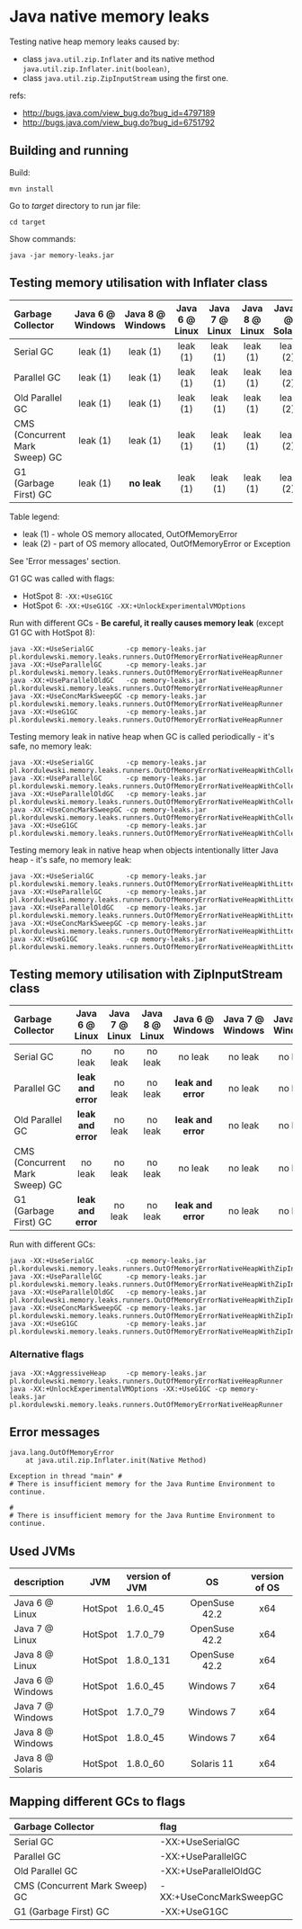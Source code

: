 # Java native memory leaks

Testing native heap memory leaks caused by:
* class ```java.util.zip.Inflater``` and its native method ```java.util.zip.Inflater.init(boolean)```,
* class ```java.util.zip.ZipInputStream``` using the first one.

refs:
* http://bugs.java.com/view_bug.do?bug_id=4797189
* http://bugs.java.com/view_bug.do?bug_id=6751792


## Building and running
Build:
```
mvn install
```

Go to _target_ directory to run jar file:
```
cd target
```

Show commands:
```
java -jar memory-leaks.jar
```


## Testing memory utilisation with Inflater class
| Garbage Collector              | Java 6 @ Windows | Java 8 @ Windows | Java 6 @ Linux | Java 7 @ Linux | Java 8 @ Linux | Java 8 @ Solaris |
|:-------------------------------|:----------------:|:----------------:|:--------------:|:--------------:|:--------------:|:----------------:|
| Serial GC                      |     leak (1)     |     leak (1)     |    leak (1)    |    leak (1)    |    leak (1)    |     leak (2)     |
| Parallel GC                    |     leak (1)     |     leak (1)     |    leak (1)    |    leak (1)    |    leak (1)    |     leak (2)     |
| Old Parallel GC                |     leak (1)     |     leak (1)     |    leak (1)    |    leak (1)    |    leak (1)    |     leak (2)     |
| CMS (Concurrent Mark Sweep) GC |     leak (1)     |     leak (1)     |    leak (1)    |    leak (1)    |    leak (1)    |     leak (2)     |
| G1 (Garbage First) GC          |     leak (1)     |   **no leak**    |    leak (1)    |    leak (1)    |    leak (1)    |     leak (2)     |

Table legend:
* leak (1) - whole OS memory allocated, OutOfMemoryError
* leak (2) - part of OS memory allocated, OutOfMemoryError or Exception

See 'Error messages' section.

G1 GC was called with flags:
* HotSpot 8: ```-XX:+UseG1GC```
* HotSpot 6:   ```-XX:+UseG1GC -XX:+UnlockExperimentalVMOptions```


Run with different GCs - **Be careful, it really causes memory leak** (except G1 GC with HotSpot 8):
```
java -XX:+UseSerialGC        -cp memory-leaks.jar pl.kordulewski.memory.leaks.runners.OutOfMemoryErrorNativeHeapRunner
java -XX:+UseParallelGC      -cp memory-leaks.jar pl.kordulewski.memory.leaks.runners.OutOfMemoryErrorNativeHeapRunner
java -XX:+UseParallelOldGC   -cp memory-leaks.jar pl.kordulewski.memory.leaks.runners.OutOfMemoryErrorNativeHeapRunner
java -XX:+UseConcMarkSweepGC -cp memory-leaks.jar pl.kordulewski.memory.leaks.runners.OutOfMemoryErrorNativeHeapRunner
java -XX:+UseG1GC            -cp memory-leaks.jar pl.kordulewski.memory.leaks.runners.OutOfMemoryErrorNativeHeapRunner
```

Testing memory leak in native heap when GC is called periodically - it's safe, no memory leak:
```
java -XX:+UseSerialGC        -cp memory-leaks.jar pl.kordulewski.memory.leaks.runners.OutOfMemoryErrorNativeHeapWithCollectingRunner
java -XX:+UseParallelGC      -cp memory-leaks.jar pl.kordulewski.memory.leaks.runners.OutOfMemoryErrorNativeHeapWithCollectingRunner
java -XX:+UseParallelOldGC   -cp memory-leaks.jar pl.kordulewski.memory.leaks.runners.OutOfMemoryErrorNativeHeapWithCollectingRunner
java -XX:+UseConcMarkSweepGC -cp memory-leaks.jar pl.kordulewski.memory.leaks.runners.OutOfMemoryErrorNativeHeapWithCollectingRunner
java -XX:+UseG1GC            -cp memory-leaks.jar pl.kordulewski.memory.leaks.runners.OutOfMemoryErrorNativeHeapWithCollectingRunner
```

Testing memory leak in native heap when objects intentionally litter Java heap - it's safe, no memory leak:
```
java -XX:+UseSerialGC        -cp memory-leaks.jar pl.kordulewski.memory.leaks.runners.OutOfMemoryErrorNativeHeapWithLitteringRunner
java -XX:+UseParallelGC      -cp memory-leaks.jar pl.kordulewski.memory.leaks.runners.OutOfMemoryErrorNativeHeapWithLitteringRunner
java -XX:+UseParallelOldGC   -cp memory-leaks.jar pl.kordulewski.memory.leaks.runners.OutOfMemoryErrorNativeHeapWithLitteringRunner
java -XX:+UseConcMarkSweepGC -cp memory-leaks.jar pl.kordulewski.memory.leaks.runners.OutOfMemoryErrorNativeHeapWithLitteringRunner
java -XX:+UseG1GC            -cp memory-leaks.jar pl.kordulewski.memory.leaks.runners.OutOfMemoryErrorNativeHeapWithLitteringRunner
```


## Testing memory utilisation with ZipInputStream class
| Garbage Collector              |  Java 6 @ Linux  | Java 7 @ Linux | Java 8 @ Linux | Java 6 @ Windows | Java 7 @ Windows | Java 8 @ Windows |
|:-------------------------------|:----------------:|:--------------:|:--------------:|:----------------:|:----------------:|:----------------:|
| Serial GC                      |      no leak     |    no leak     |    no leak     |      no leak     |      no leak     |      no leak     |
| Parallel GC                    |**leak and error**|    no leak     |    no leak     |**leak and error**|      no leak     |      no leak     |
| Old Parallel GC                |**leak and error**|    no leak     |    no leak     |**leak and error**|      no leak     |      no leak     |
| CMS (Concurrent Mark Sweep) GC |      no leak     |    no leak     |    no leak     |      no leak     |      no leak     |      no leak     |
| G1 (Garbage First) GC          |**leak and error**|    no leak     |    no leak     |**leak and error**|      no leak     |      no leak     |

Run with different GCs:
```
java -XX:+UseSerialGC        -cp memory-leaks.jar pl.kordulewski.memory.leaks.runners.OutOfMemoryErrorNativeHeapWithZipInputStreamGeneratorRunner
java -XX:+UseParallelGC      -cp memory-leaks.jar pl.kordulewski.memory.leaks.runners.OutOfMemoryErrorNativeHeapWithZipInputStreamGeneratorRunner
java -XX:+UseParallelOldGC   -cp memory-leaks.jar pl.kordulewski.memory.leaks.runners.OutOfMemoryErrorNativeHeapWithZipInputStreamGeneratorRunner
java -XX:+UseConcMarkSweepGC -cp memory-leaks.jar pl.kordulewski.memory.leaks.runners.OutOfMemoryErrorNativeHeapWithZipInputStreamGeneratorRunner
java -XX:+UseG1GC            -cp memory-leaks.jar pl.kordulewski.memory.leaks.runners.OutOfMemoryErrorNativeHeapWithZipInputStreamGeneratorRunner
```


### Alternative flags
```
java -XX:+AggressiveHeap     -cp memory-leaks.jar pl.kordulewski.memory.leaks.runners.OutOfMemoryErrorNativeHeapRunner
java -XX:+UnlockExperimentalVMOptions -XX:+UseG1GC -cp memory-leaks.jar pl.kordulewski.memory.leaks.runners.OutOfMemoryErrorNativeHeapRunner
```


## Error messages
```
java.lang.OutOfMemoryError
    at java.util.zip.Inflater.init(Native Method)
```

```
Exception in thread "main" #
# There is insufficient memory for the Java Runtime Environment to continue.
```

```
#
# There is insufficient memory for the Java Runtime Environment to continue.
```


## Used JVMs

| description      |   JVM   | version of JVM  |       OS      | version of OS |
|:-----------------|:-------:|:----------------|:-------------:|:-------------:|
| Java 6 @ Linux   | HotSpot | 1.6.0_45        | OpenSuse 42.2 |      x64      |
| Java 7 @ Linux   | HotSpot | 1.7.0_79        | OpenSuse 42.2 |      x64      |
| Java 8 @ Linux   | HotSpot | 1.8.0_131       | OpenSuse 42.2 |      x64      |
| Java 6 @ Windows | HotSpot | 1.6.0_45        | Windows 7     |      x64      |
| Java 7 @ Windows | HotSpot | 1.7.0_79        | Windows 7     |      x64      |
| Java 8 @ Windows | HotSpot | 1.8.0_45        | Windows 7     |      x64      |
| Java 8 @ Solaris | HotSpot | 1.8.0_60        | Solaris 11    |      x64      |


## Mapping different GCs to flags
| Garbage Collector              |flag                     |
|:-------------------------------|:------------------------|
| Serial GC                      | -XX:+UseSerialGC        |
| Parallel GC                    | -XX:+UseParallelGC      |
| Old Parallel GC                | -XX:+UseParallelOldGC   |
| CMS (Concurrent Mark Sweep) GC | -XX:+UseConcMarkSweepGC |
| G1 (Garbage First) GC          | -XX:+UseG1GC            |
